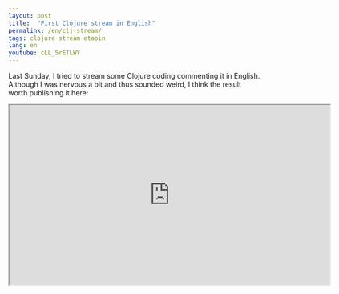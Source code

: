 ```yaml
---
layout: post
title:  "First Clojure stream in English"
permalink: /en/clj-stream/
tags: clojure stream etaoin
lang: en
youtube: cLL_5rETLWY
---
```


Last Sunday, I tried to stream some Clojure coding commenting it in
English. Although I was nervous a bit and thus sounded weird, I think the result
worth publishing it here:

<iframe width="640" height="360" src="https://www.youtube.com/embed/cLL_5rETLWY"
gesture="media" allow="encrypted-media"
allowfullscreen></iframe>
